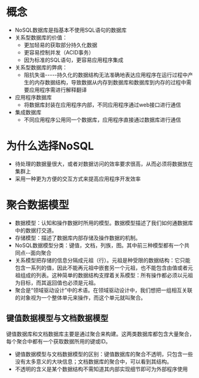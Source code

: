 # 概念

- NoSQL数据库是指基本不使用SQL语句的数据库
- 关系型数据库的价值：
  - 更加轻易的获取部分持久化数据
  - 更容易控制并发（ACID事务）
  - 因为标准的SQL语句，更容易应用程序集成
- 关系型数据库的弊病：
  - 阻抗失谐-----持久化的数据结构无法准确地表达应用程序在运行过程中产生的内存数据结构，导致数据从内存到数据库和数据库到内存的过程中需要应用程序需进行解释翻译
- 应用程序数据库
  - 将数据库封装在应用程序内部，不同应用程序通过web接口进行通信
- 集成数据库
  - 不同应用程序公用同一个数据库，应用程序直接通过数据库进行通信

# 为什么选择NoSQL

- 待处理的数据量很大，或者对数据访问的效率要求很高，从而必须将数据放在集群上
- 采用一种更为方便的交互方式来提高应用程序开发效率

# 聚合数据模型

- 数据模型：认知和操作数据时所用的模型。数据模型描述了我们如何通数据库中的数据打交道。
- 存储模型：描述了数据库内部存储及操作数据的机制。
- NoSQL数据模型分类：键值，文档，列族，图。其中前三种模型都有一个共同点--面向聚合
- 关系模型把存储的信息分隔成元祖（行）。元祖是种受限的数据结构：它只能包含一系列的值，因此不能再元祖中嵌套另一个元祖，也不能包含由值或者元祖组成的列表。这种简单的数据结构支撑着关系模型：所有操作都必须以元祖为目标，而其返回值也必须是元祖。
- 聚合是“领域驱动设计”中的术语。在领域驱动设计中，我们想把一组相互关联的对象视为一个整体单元来操作，而这个单元就叫聚合。

## 键值数据模型与文档数据模型

​	键值数据库和文档数据库主要是通过聚合来构建。这两类数据库都包含大量聚合，每个聚合中都有一个获取数据所用的键或ID。

* 键值数据模型与文档数据模型的区别：键值数据库的聚合不透明，只包含一些没有太多意义的大块信息；文档数据库的聚合中，可以看到其结构。
* 不透明的含义是某个数据结构不需知道其内部实现细节即可为外部程序使用



